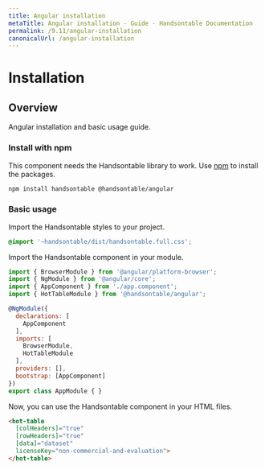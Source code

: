 ```yaml
---
title: Angular installation
metaTitle: Angular installation - Guide - Handsontable Documentation
permalink: /9.11/angular-installation
canonicalUrl: /angular-installation
---
```


# Installation

## Overview
Angular installation and basic usage guide.

### Install with npm

This component needs the Handsontable library to work. Use [npm](https://www.npmjs.com/package/@handsontable/angular) to install the packages.

```bash
npm install handsontable @handsontable/angular
```

### Basic usage

Import the Handsontable styles to your project.

```scss
@import '~handsontable/dist/handsontable.full.css';
```

Import the Handsontable component in your module.

```js
import { BrowserModule } from '@angular/platform-browser';
import { NgModule } from '@angular/core';
import { AppComponent } from './app.component';
import { HotTableModule } from '@handsontable/angular';

@NgModule({
  declarations: [
    AppComponent
  ],
  imports: [
    BrowserModule,
    HotTableModule
  ],
  providers: [],
  bootstrap: [AppComponent]
})
export class AppModule { }
```

Now, you can use the Handsontable component in your HTML files.

```html
<hot-table
  [colHeaders]="true"
  [rowHeaders]="true"
  [data]="dataset"
  licenseKey="non-commercial-and-evaluation">
</hot-table>
```
